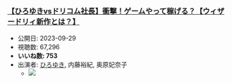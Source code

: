 ### [【ひろゆきvsドリコム社長】衝撃！ゲームやって稼げる？【ウィザードリィ新作とは？】](https://www.youtube.com/watch?v=MUL_GI9Y4XM)
-   公開日: 2023-09-29
-   視聴数: 67,296
-   **いいね数: 753**
-   出演者: [ひろゆき](/rehacq_fan/people/ひろゆき "wikilink"), 内藤裕紀, 奥原妃奈子
    - [![](https://img.youtube.com/vi/MUL_GI9Y4XM/hqdefault.jpg)](https://www.youtube.com/watch?v=MUL_GI9Y4XM)
